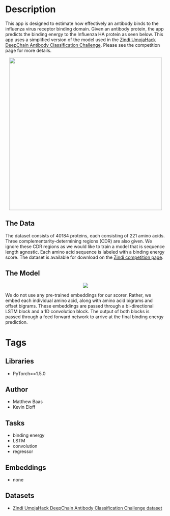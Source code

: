 # Description
This app is designed to estimate how effectively an antibody binds to the influenza virus receptor binding domain. Given an antibody protein, the app predicts the binding energy to the Influenza HA protein as seen below. This app uses a simplified version of the model used in the [Zindi UmojaHack DeepChain Antibody Classification Challenge](https://zindi.africa/hackathons/umojahack-africa-2021-1-instadeep-challenge-advanced). Please see the competition page for more details.

<p align="center">
  <img width="480" height="480" src="https://raw.githubusercontent.com/KevinEloff/deep-chain-apps/feature/pytorch_app/example/pytorch_app/docs/influenza-infection2.png" />
</p>

## The Data

The dataset consists of 40184 proteins, each consisting of 221 amino acids. Three complementarity-determining regions (CDR) are also given. We ignore these CDR regions as we would like to train a model that is sequence length agnostic. Each amino acid sequence is labeled with a binding energy score. The dataset is available for download on the [Zindi competition page](https://zindi.africa/hackathons/umojahack-africa-2021-1-instadeep-challenge-advanced/data).

## The Model

<p align="center" >
  <img src="https://raw.githubusercontent.com/KevinEloff/deep-chain-apps/feature/pytorch_app/example/pytorch_app/docs/model.png"/>
</p>

We do not use any pre-trained embeddings for our scorer. Rather, we embed each individual amino acid, along with amino acid bigrams and offset bigrams. These embeddings are passed through a bi-directional LSTM block and a 1D convolution block. The output of both blocks is passed through a feed forward network to arrive at the final binding energy prediction.

# Tags

## Libraries

- PyTorch==1.5.0

## Author

- Matthew Baas
- Kevin Eloff

## Tasks

- binding energy
- LSTM
- convolution
- regressor

## Embeddings

- none

## Datasets

- [Zindi UmojaHack DeepChain Antibody Classification Challenge dataset](https://zindi.africa/hackathons/umojahack-africa-2021-1-instadeep-challenge-advanced/data)
